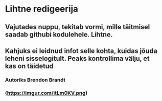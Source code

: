# Lihtne redigeerija

## Vajutades nuppu, tekitab vormi, mille täitmisel saadab githubi kodulehele. Lihtne.

## Kahjuks ei leidnud infot selle kohta, kuidas jõuda leheni sisselogitult. Peaks kontrollima välju, et kas on täidetud

### Autoriks Brendon Brandt

### (https://imgur.com/itLm0KV.png)
